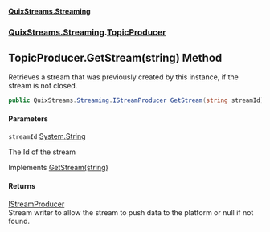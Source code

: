 #### [QuixStreams.Streaming](index.md 'index')
### [QuixStreams.Streaming](QuixStreams.Streaming.md 'QuixStreams.Streaming').[TopicProducer](TopicProducer.md 'QuixStreams.Streaming.TopicProducer')

## TopicProducer.GetStream(string) Method

Retrieves a stream that was previously created by this instance, if the stream is not closed.

```csharp
public QuixStreams.Streaming.IStreamProducer GetStream(string streamId);
```
#### Parameters

<a name='QuixStreams.Streaming.TopicProducer.GetStream(string).streamId'></a>

`streamId` [System.String](https://docs.microsoft.com/en-us/dotnet/api/System.String 'System.String')

The Id of the stream

Implements [GetStream(string)](ITopicProducer.GetStream(string).md 'QuixStreams.Streaming.ITopicProducer.GetStream(string)')

#### Returns
[IStreamProducer](IStreamProducer.md 'QuixStreams.Streaming.IStreamProducer')  
Stream writer to allow the stream to push data to the platform or null if not found.